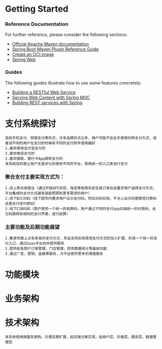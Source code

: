 # Getting Started

### Reference Documentation

For further reference, please consider the following sections:

* [Official Apache Maven documentation](https://maven.apache.org/guides/index.html)
* [Spring Boot Maven Plugin Reference Guide](https://docs.spring.io/spring-boot/docs/2.7.14/maven-plugin/reference/html/)
* [Create an OCI image](https://docs.spring.io/spring-boot/docs/2.7.14/maven-plugin/reference/html/#build-image)
* [Spring Web](https://docs.spring.io/spring-boot/docs/2.7.14/reference/htmlsingle/index.html#web)

### Guides

The following guides illustrate how to use some features concretely:

* [Building a RESTful Web Service](https://spring.io/guides/gs/rest-service/)
* [Serving Web Content with Spring MVC](https://spring.io/guides/gs/serving-web-content/)
* [Building REST services with Spring](https://spring.io/guides/tutorials/rest/)

# 支付系统探讨
    目前手机支付，网银支付等形式，许多品牌形式众多，用户可能不会在乎使用何种支付方式，或者说不同的用户在支付的时候有不同的支付软件使用偏好
    1.喜欢使用支付宝支付的
    2.喜欢微信支付的
    3.喜欢银联，银行卡App跳转支付的
    本系统目的是让用户无差异化的使用不同的平台，使用统一的入口来进行支付
### 聚合支付主要实现方式为：
    1.线上聚合收银台（通过开放API实现，淘宝等电商系统生成订单后会要求用户选择支付方式，平台集成的支付方式越多就能照顾到更多需求的用户）
    2.线下B2C扫码（线下超市内要求用户出示支付码，然后扫码扣钱，不关心出示的是微信付款码还是支付宝付款码）
    3.线下C2B扫码（商户提供一个统一的收款码，用户通过不同的支付app扫描统一的付款码，会分别跳转到相同的支付界面，进行结算）

### 主要功能及后期功能展望
    1.集成市面上占有率高的支付方式，并且支持后续其他支付方式的加入扩展，形成一个统一的支付入口，通过Saas平台向外提供服务
    2.提供给各商户订单管理，门店管理，财务数据统计等基础功能
    3.通过广告，营销，金融等服务，为平台提供更多的增值服务

# 功能模块
    
# 业务架构
# 技术架构
    本系统使用微服务架构，方便后期扩展，前后端分离实现，由用户层、负载层、服务层、数据管理层